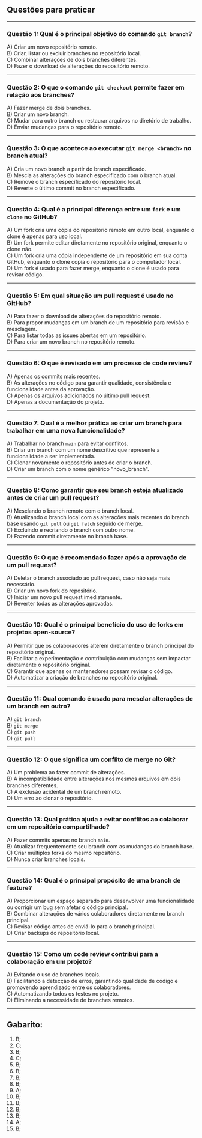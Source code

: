 ## Questões para praticar

---

### Questão 1: Qual é o principal objetivo do comando `git branch`?  

A) Criar um novo repositório remoto.  
B) Criar, listar ou excluir branches no repositório local.  
C) Combinar alterações de dois branches diferentes.  
D) Fazer o download de alterações do repositório remoto.  

---

### Questão 2: O que o comando `git checkout` permite fazer em relação aos branches?  

A) Fazer merge de dois branches.  
B) Criar um novo branch.  
C) Mudar para outro branch ou restaurar arquivos no diretório de trabalho.  
D) Enviar mudanças para o repositório remoto.  

---

### Questão 3: O que acontece ao executar `git merge <branch>` no branch atual?  

A) Cria um novo branch a partir do branch especificado.  
B) Mescla as alterações do branch especificado com o branch atual.  
C) Remove o branch especificado do repositório local.  
D) Reverte o último commit no branch especificado.  

---

### Questão 4: Qual é a principal diferença entre um `fork` e um `clone` no GitHub?  

A) Um fork cria uma cópia do repositório remoto em outro local, enquanto o clone é apenas para uso local.  
B) Um fork permite editar diretamente no repositório original, enquanto o clone não.  
C) Um fork cria uma cópia independente de um repositório em sua conta GitHub, enquanto o clone copia o repositório para o computador local.  
D) Um fork é usado para fazer merge, enquanto o clone é usado para revisar código.  

---

### Questão 5: Em qual situação um pull request é usado no GitHub?  

A) Para fazer o download de alterações do repositório remoto.  
B) Para propor mudanças em um branch de um repositório para revisão e mesclagem.  
C) Para listar todas as issues abertas em um repositório.  
D) Para criar um novo branch no repositório remoto.  

---

### Questão 6: O que é revisado em um processo de code review?  

A) Apenas os commits mais recentes.  
B) As alterações no código para garantir qualidade, consistência e funcionalidade antes da aprovação.  
C) Apenas os arquivos adicionados no último pull request.  
D) Apenas a documentação do projeto.  

---

### Questão 7: Qual é a melhor prática ao criar um branch para trabalhar em uma nova funcionalidade?  

A) Trabalhar no branch `main` para evitar conflitos.  
B) Criar um branch com um nome descritivo que represente a funcionalidade a ser implementada.  
C) Clonar novamente o repositório antes de criar o branch.  
D) Criar um branch com o nome genérico "novo_branch".  

---

### Questão 8: Como garantir que seu branch esteja atualizado antes de criar um pull request?  

A) Mesclando o branch remoto com o branch local.  
B) Atualizando o branch local com as alterações mais recentes do branch base usando `git pull` ou `git fetch` seguido de merge.  
C) Excluindo e recriando o branch com outro nome.  
D) Fazendo commit diretamente no branch base.  

---

### Questão 9: O que é recomendado fazer após a aprovação de um pull request?  

A) Deletar o branch associado ao pull request, caso não seja mais necessário.  
B) Criar um novo fork do repositório.  
C) Iniciar um novo pull request imediatamente.  
D) Reverter todas as alterações aprovadas.  

---

### Questão 10: Qual é o principal benefício do uso de forks em projetos open-source?  

A) Permitir que os colaboradores alterem diretamente o branch principal do repositório original.  
B) Facilitar a experimentação e contribuição com mudanças sem impactar diretamente o repositório original.  
C) Garantir que apenas os mantenedores possam revisar o código.  
D) Automatizar a criação de branches no repositório original.  

---

### Questão 11: Qual comando é usado para mesclar alterações de um branch em outro?  

A) `git branch`  
B) `git merge`  
C) `git push`  
D) `git pull`  

---

### Questão 12: O que significa um conflito de merge no Git?  

A) Um problema ao fazer commit de alterações.  
B) A incompatibilidade entre alterações nos mesmos arquivos em dois branches diferentes.  
C) A exclusão acidental de um branch remoto.  
D) Um erro ao clonar o repositório.  

---

### Questão 13: Qual prática ajuda a evitar conflitos ao colaborar em um repositório compartilhado?  

A) Fazer commits apenas no branch `main`.  
B) Atualizar frequentemente seu branch com as mudanças do branch base.  
C) Criar múltiplos forks do mesmo repositório.  
D) Nunca criar branches locais.  

---

### Questão 14: Qual é o principal propósito de uma branch de feature?  

A) Proporcionar um espaço separado para desenvolver uma funcionalidade ou corrigir um bug sem afetar o código principal.  
B) Combinar alterações de vários colaboradores diretamente no branch principal.  
C) Revisar código antes de enviá-lo para o branch principal.  
D) Criar backups do repositório local.  

---

### Questão 15: Como um code review contribui para a colaboração em um projeto?  

A) Evitando o uso de branches locais.  
B) Facilitando a detecção de erros, garantindo qualidade de código e promovendo aprendizado entre os colaboradores.  
C) Automatizando todos os testes no projeto.  
D) Eliminando a necessidade de branches remotos.

---

## Gabarito:

1) B;
2) C;
3) B;
4) C;
5) B;
6) B;
7) B;
8) B;
9) A;
10) B;
11) B;
12) B;
13) B;
14) A;
15) B;



